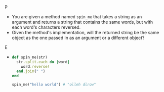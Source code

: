 P

- You are given a method named ``spin_me`` that takes a string as an argument and returns a string that contains the same words, but with each word's characters reversed.
- Given the method's implementation, will the returned string be the same object as the one passed in as an argument or a different object?

E

- ```ruby
  def spin_me(str)
    str.split.each do |word|
      word.reverse!
    end.join(" ")
  end
  
  spin_me("hello world") # "olleh dlrow"
  ```

  